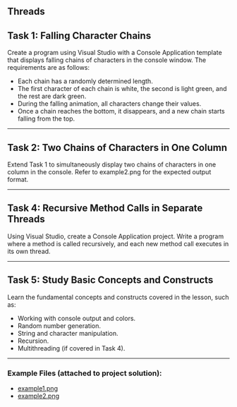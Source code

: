## Threads 



## Task 1: Falling Character Chains

Create a program using Visual Studio with a Console Application template that displays falling chains of characters in the console window. The requirements are as follows:
- Each chain has a randomly determined length.
- The first character of each chain is white, the second is light green, and the rest are dark green.
- During the falling animation, all characters change their values.
- Once a chain reaches the bottom, it disappears, and a new chain starts falling from the top.

---

## Task 2: Two Chains of Characters in One Column

Extend Task 1 to simultaneously display two chains of characters in one column in the console. Refer to example2.png for the expected output format.

---

## Task 4: Recursive Method Calls in Separate Threads

Using Visual Studio, create a Console Application project. Write a program where a method is called recursively, and each new method call executes in its own thread.

---

## Task 5: Study Basic Concepts and Constructs

Learn the fundamental concepts and constructs covered in the lesson, such as:
- Working with console output and colors.
- Random number generation.
- String and character manipulation.
- Recursion.
- Multithreading (if covered in Task 4).

---

### Example Files (attached to project solution):
- [example1.png](example1.png)
- [example2.png](example2.png)

